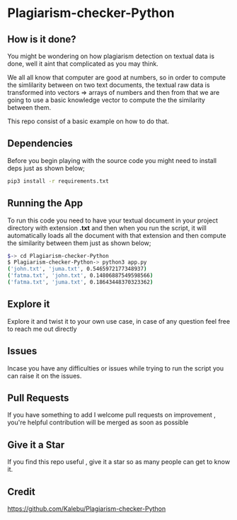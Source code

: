 # Plagiarism-checker-Python

## How is it done?

You might be wondering on how plagiarism detection on textual data is done, well it aint that complicated as you may think.

We all all know that computer are good at numbers, so in order to compute the simlilarity between on two text documents, the textual  raw data is transformed into vectors => arrays of numbers and then from that we are going to use a basic knowledge vector to compute the the similarity between them.

This repo consist of a basic example on how to do that.

## Dependencies 

Before you begin playing with the source code you might need to install deps just as shown below;

```bash
pip3 install -r requirements.txt
```

## Running the App

To run this code you need to have your textual document in your project directory with extension **.txt** and then when you run the script, it will automatically loads all the document with that extension and then compute the similarity between them just as shown below;

```bash
$-> cd Plagiarism-checker-Python
$ Plagiarism-checker-Python-> python3 app.py
('john.txt', 'juma.txt', 0.5465972177348937)
('fatma.txt', 'john.txt', 0.14806887549598566)
('fatma.txt', 'juma.txt', 0.18643448370323362)

```


## Explore it 

Explore it and twist it to your own use case, in case of any question feel free to reach me out directly

## Issues 

Incase you have any difficulties or issues while trying to run the script
you can raise it on the issues. 

## Pull Requests

If you have something to add I welcome pull requests on improvement , you're helpful contribution will be merged as soon as possible

## Give it a Star

If you find this repo useful , give it a star so as many people can get to know it.

## Credit

https://github.com/Kalebu/Plagiarism-checker-Python
